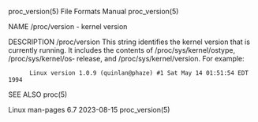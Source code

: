 proc_version(5)							      File Formats Manual						       proc_version(5)

NAME
       /proc/version - kernel version

DESCRIPTION
       /proc/version
	      This  string identifies the kernel version that is currently running.  It includes the contents of /proc/sys/kernel/ostype, /proc/sys/kernel/os‐
	      release, and /proc/sys/kernel/version.  For example:

		  Linux version 1.0.9 (quinlan@phaze) #1 Sat May 14 01:51:54 EDT 1994

SEE ALSO
       proc(5)

Linux man-pages 6.7							  2023-08-15							       proc_version(5)
